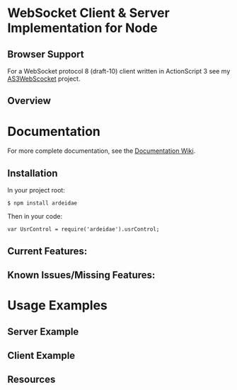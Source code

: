 WebSocket Client & Server Implementation for Node
=================================================

Browser Support
---------------


For a WebSocket protocol 8 (draft-10) client written in ActionScript 3 see my [AS3WebScocket](https://github.com/Worlize/AS3WebSocket) project.

Overview
--------




Documentation
=============

For more complete documentation, see the [Documentation Wiki]().


Installation
------------
In your project root:

    $ npm install ardeidae
  
Then in your code:

    var UsrControl = require('ardeidae').usrControl;


Current Features:
-----------------



Known Issues/Missing Features:
------------------------------





Usage Examples
==============



Server Example
--------------




Client Example
--------------




Resources
---------
